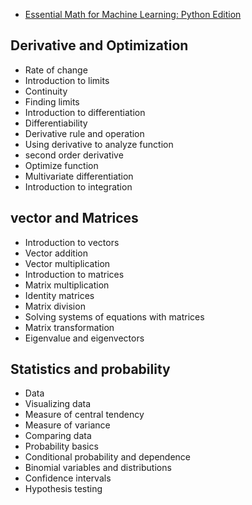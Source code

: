 
- [ Essential Math for Machine Learning: Python Edition ](https://www.linkedin.com/learning/essential-math-for-machine-learning-python-edition/rates-of-change)


## Derivative and Optimization
- Rate of change
- Introduction to limits
- Continuity
- Finding limits
- Introduction to differentiation
- Differentiability
- Derivative rule and operation
- Using derivative to analyze function
- second order derivative
- Optimize function
- Multivariate differentiation
- Introduction to integration

## vector and Matrices
- Introduction to vectors
- Vector addition
- Vector multiplication
- Introduction to matrices
- Matrix multiplication
- Identity matrices
- Matrix division
- Solving systems of equations with matrices
- Matrix transformation
- Eigenvalue and eigenvectors

## Statistics and probability
- Data
- Visualizing data
- Measure of central tendency
- Measure of variance
- Comparing data
- Probability basics
- Conditional probability and dependence
- Binomial variables and distributions
- Confidence intervals
- Hypothesis testing